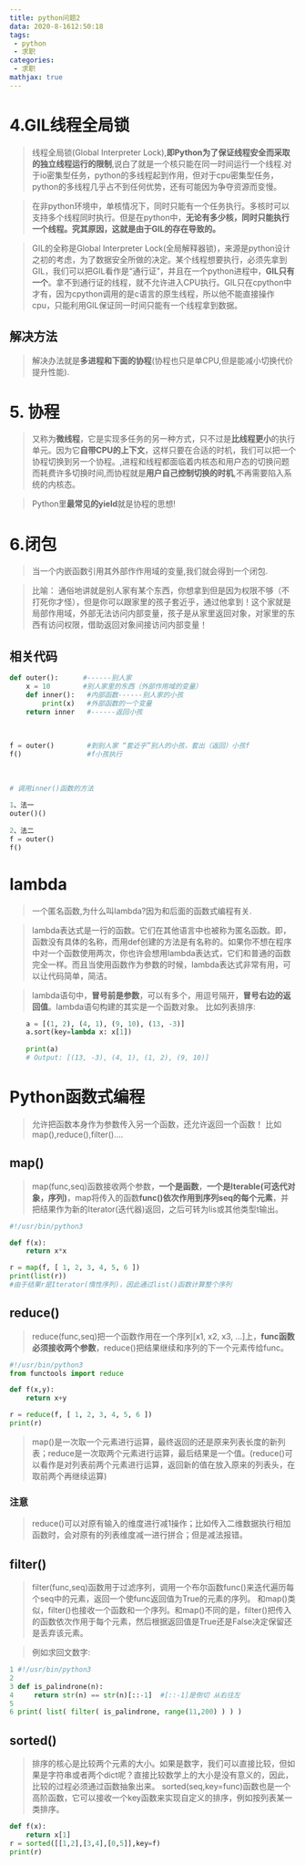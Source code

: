 ```yaml
---
title: python问题2
data: 2020-8-1612:50:18
tags:
 - python
 - 求职
categories:
 - 求职
mathjax: true
---
```

# 4.GIL线程全局锁
>线程全局锁(Global Interpreter Lock),**即Python为了保证线程安全而采取的独立线程运行的限制**,说白了就是一个核只能在同一时间运行一个线程.对于io密集型任务，python的多线程起到作用，但对于cpu密集型任务，python的多线程几乎占不到任何优势，还有可能因为争夺资源而变慢。

>在非python环境中，单核情况下，同时只能有一个任务执行。多核时可以支持多个线程同时执行。但是在python中，**无论有多少核，同时只能执行一个线程。究其原因，这就是由于GIL的存在导致的。**

>GIL的全称是Global Interpreter Lock(全局解释器锁)，来源是python设计之初的考虑，为了数据安全所做的决定。某个线程想要执行，必须先拿到GIL，我们可以把GIL看作是“通行证”，并且在一个python进程中，**GIL只有一个**。拿不到通行证的线程，就不允许进入CPU执行。GIL只在cpython中才有，因为cpython调用的是c语言的原生线程，所以他不能直接操作cpu，只能利用GIL保证同一时间只能有一个线程拿到数据。

## 解决方法
>解决办法就是**多进程和下面的协程**(协程也只是单CPU,但是能减小切换代价提升性能).

# 5. 协程
>又称为**微线程**，它是实现多任务的另一种方式，只不过是**比线程更小**的执行单元。因为它**自带CPU的上下文**，这样只要在合适的时机，我们可以把一个协程切换到另一个协程。,进程和线程都面临着内核态和用户态的切换问题而耗费许多切换时间,而协程就是**用户自己控制切换的时机**,不再需要陷入系统的内核态。

>Python里**最常见的yield**就是协程的思想!

# 6.闭包
>当一个内嵌函数引用其外部作作用域的变量,我们就会得到一个闭包.

>比喻：
>通俗地讲就是别人家有某个东西，你想拿到但是因为权限不够（不打死你才怪），但是你可以跟家里的孩子套近乎，通过他拿到！这个家就是局部作用域，外部无法访问内部变量，孩子是从家里返回对象，对家里的东西有访问权限，借助返回对象间接访问内部变量！

## 相关代码

``` python
def outer():      #------别人家
    x = 10        #别人家里的东西（外部作用域的变量）
    def inner():   #内部函数------别人家的小孩
        print(x)   #外部函数的一个变量
    return inner   #------返回小孩
 
 
 
f = outer()        #到别人家 “套近乎”别人的小孩，套出（返回）小孩f
f()                #f小孩执行
 
 
 
# 调用inner()函数的方法
 
1、法一
outer()()   
 
2、法二
f = outer()
f()    
```
# lambda
>一个匿名函数,为什么叫lambda?因为和后面的函数式编程有关.

>lambda表达式是一行的函数。它们在其他语言中也被称为匿名函数。即，函数没有具体的名称，而用def创建的方法是有名称的。如果你不想在程序中对一个函数使用两次，你也许会想用lambda表达式，它们和普通的函数完全一样。而且当使用函数作为参数的时候，lambda表达式非常有用，可以让代码简单，简洁。

>lambda语句中，**冒号前是参数**，可以有多个，用逗号隔开，**冒号右边的返回值**。lambda语句构建的其实是一个函数对象。
比如列表排序:

``` python
    a = [(1, 2), (4, 1), (9, 10), (13, -3)]
    a.sort(key=lambda x: x[1])
 
    print(a)
    # Output: [(13, -3), (4, 1), (1, 2), (9, 10)]
```

# Python函数式编程
>允许把函数本身作为参数传入另一个函数，还允许返回一个函数！
>比如map(),reduce(),filter()....

## map()
>map(func,seq)函数接收两个参数，**一个是函数**，**一个是Iterable(可迭代对象，序列)**，map将传入的函数**func()依次作用到序列seq的每个元素**，并把结果作为新的Iterator(迭代器)返回，之后可转为lis或其他类型t输出。

``` python
#!/usr/bin/python3

def f(x):
    return x*x

r = map(f, [ 1, 2, 3, 4, 5, 6 ])
print(list(r))
#由于结果r是Iterator(惰性序列)，因此通过list()函数计算整个序列
```
## reduce()
> reduce(func,seq)把一个函数作用在一个序列[x1, x2, x3, ...]上，**func函数必须接收两个参数**，reduce()把结果继续和序列的下一个元素传给func。

``` python
#!/usr/bin/python3
from functools import reduce

def f(x,y):
    return x+y

r = reduce(f, [ 1, 2, 3, 4, 5, 6 ])
print(r)
```
>map()是一次取一个元素进行运算，最终返回的还是原来列表长度的新列表；reduce是一次取两个元素进行运算，最后结果是一个值。(reduce()可以看作是对列表前两个元素进行运算，返回新的值在放入原来的列表头，在取前两个再继续运算)
### 注意
>reduce()可以对原有输入的维度进行减1操作；比如传入二维数据执行相加函数时，会对原有的列表维度减一进行拼合；但是减法报错。

## filter()
>filter(func,seq)函数用于过滤序列，调用一个布尔函数func()来迭代遍历每个seq中的元素，返回一个使func返回值为True的元素的序列。
和map()类似，filter()也接收一个函数和一个序列。和map()不同的是，filter()把传入的函数依次作用于每个元素，然后根据返回值是True还是False决定保留还是丢弃该元素。

>例如求回文数字:

``` python
1 #!/usr/bin/python3
2 
3 def is_palindrone(n):
4     return str(n) == str(n)[::-1]  #[::-1]是倒切 从右往左
5 
6 print( list( filter( is_palindrone, range(11,200) ) ) )
```
## sorted()
>排序的核心是比较两个元素的大小。如果是数字，我们可以直接比较，但如果是字符串或者两个dict呢？直接比较数学上的大小是没有意义的，因此，比较的过程必须通过函数抽象出来。
sorted(seq,key=func)函数也是一个高阶函数，它可以接收一个key函数来实现自定义的排序，例如按列表某一类排序。

``` python
def f(x):
    return x[1]
r = sorted([[1,2],[3,4],[0,5]],key=f)
print(r)
```